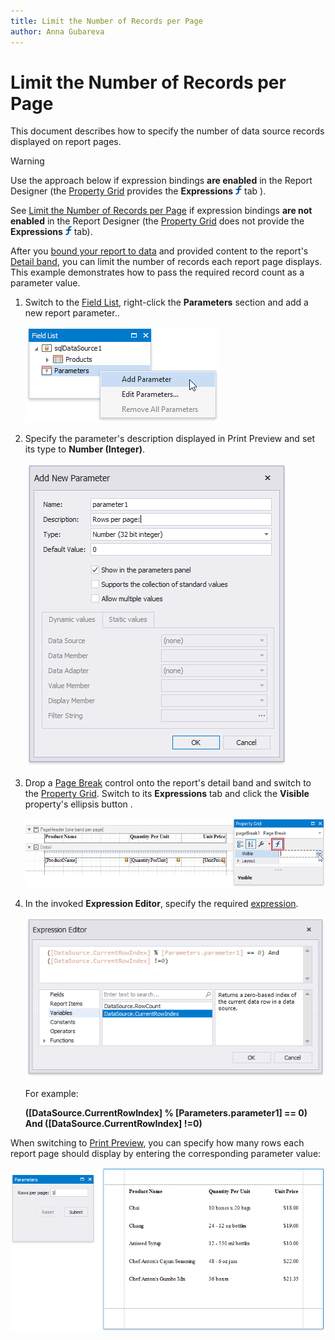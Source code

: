 ```yaml
---
title: Limit the Number of Records per Page
author: Anna Gubareva
---
```

# Limit the Number of Records per Page

This document describes how to specify the number of data source records displayed on report pages.

> [!Warning]
> Use the approach below if expression bindings **are enabled** in the Report Designer (the [Property Grid](../../report-designer-tools/ui-panels/property-grid.md) provides the **Expressions** ![](../../../../../images/eurd-win-property-grid-expressions-icon.png) tab ).
>
> See [Limit the Number of Records per Page](../shape-data-data-bindings/limit-the-number-of-records-per-page.md) if expression bindings **are not enabled** in the Report Designer (the [Property Grid](../../report-designer-tools/ui-panels/property-grid.md) does not provide the **Expressions** ![](../../../../../images/eurd-win-property-grid-expressions-icon.png) tab).

After you [bound your report to data](../../bind-to-data.md) and provided content to the report's [Detail band](../../introduction-to-banded-reports.md), you can limit the number of records each report page displays. This example demonstrates how to pass the required record count as a parameter value.

 1. Switch to the [Field List](../../report-designer-tools/ui-panels/field-list.md), right-click the **Parameters** section and add a new report parameter..
	
	![](../../../../../images/eurd-win-shaping-filter-add-parameter.png)

2. Specify the parameter's description displayed in Print Preview and set its type to **Number (Integer)**.
	
	![](../../../../../images/eurd-win-shaping-limit-parameter-settings.png)

3. Drop a [Page Break](../../use-report-elements/use-basic-report-controls/page-break.md) control onto the report's detail band and switch to the [Property Grid](../../report-designer-tools/ui-panels/property-grid.md). Switch to its **Expressions** tab and click the **Visible** property's ellipsis button .
	
	![](../../../../../images/eurd-win-shaping-page-break-visible-property.png)

4. In the invoked **Expression Editor**, specify the required [expression](../../use-expressions.md).
	
	![](../../../../../images/eurd-win-shaping-page-break-visible-expression.png)
	
	For example:
	
	**([DataSource.CurrentRowIndex] % [Parameters.parameter1] == 0) And ([DataSource.CurrentRowIndex] !=0)**

When switching to [Print Preview](../../preview-print-and-export-reports.md), you can specify how many rows each report page should display by entering the corresponding parameter value:

![](../../../../../images/eurd-win-shaping-limit-rows-result.png)